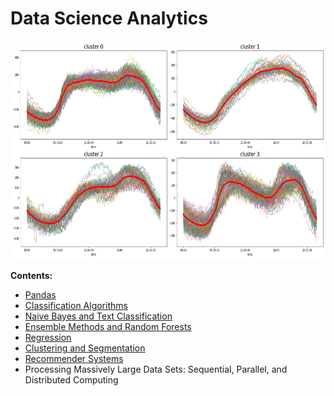 # Data Science Analytics

<img src="logo.png" height="350" width = "600">

**Contents:**

- [Pandas](https://github.com/um-perez-alvaro/Data-Science-Practice/tree/master/Jupyter%20Notebooks/Pandas)
- [Classification Algorithms]()
- [Naive Bayes and Text Classification]()
- [Ensemble Methods and Random Forests]()
- [Regression]()
- [Clustering and Segmentation]()
- [Recommender Systems]()
- Processing Massively Large Data Sets: Sequential, Parallel, and Distributed Computing
